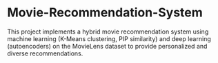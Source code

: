 # Movie-Recommendation-System
This project implements a hybrid movie recommendation system using machine learning (K-Means clustering, PIP similarity) and deep learning (autoencoders) on the MovieLens dataset to provide personalized and diverse recommendations.
